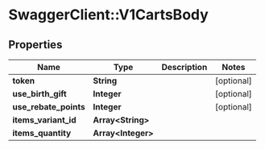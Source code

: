 # SwaggerClient::V1CartsBody

## Properties
Name | Type | Description | Notes
------------ | ------------- | ------------- | -------------
**token** | **String** |  | [optional] 
**use_birth_gift** | **Integer** |  | [optional] 
**use_rebate_points** | **Integer** |  | [optional] 
**items_variant_id** | **Array&lt;String&gt;** |  | 
**items_quantity** | **Array&lt;Integer&gt;** |  | 

